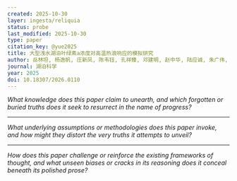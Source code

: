 ```yaml
---
created: 2025-10-30
layer: ingesta/reliquia
status: probe
last_modified: 2025-10-30
type: paper
citation_key: @yue2025
title: 大型浅水湖泊叶绿素a浓度对高温热浪响应的模拟研究
author: 岳林坦, 杨逸帆, 庄新凤, 陈韦钰, 孔祥臻, 邓建明, 赵中华, 陆应诚, 朱广伟, 秦伯强
journal: 湖泊科学
year: 2025
doi: 10.18307/2026.0110
---
```


*What knowledge does this paper claim to unearth,*
*and which forgotten or buried truths*
*does it seek to resurrect in the name of progress?*  

---

*What underlying assumptions or methodologies does this paper invoke,*
*and how might they distort the very truths it attempts to unveil?*  

---

*How does this paper challenge or reinforce*
*the existing frameworks of thought,*
*and what unseen biases or cracks in its reasoning*
*does it conceal beneath its polished prose?*  
